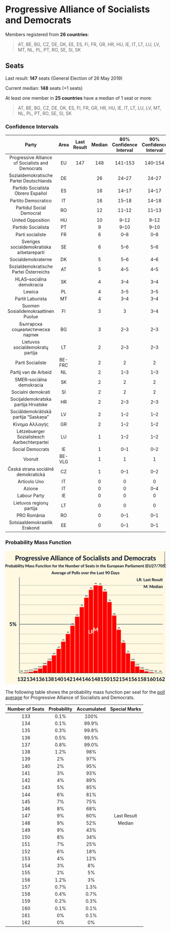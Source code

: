 # Progressive Alliance of Socialists and Democrats

Members registered from **26 countries**:

> AT, BE, BG, CZ, DE, DK, EE, ES, FI, FR, GR, HR, HU, IE, IT, LT, LU, LV, MT, NL, PL, PT, RO, SE, SI, SK

## Seats

Last result: **147** seats (General Election of 26 May 2019)

Current median: **148** seats (+1 seats)

At least one member in **25 countries** have a median of 1 seat or more:

> AT, BE, BG, CZ, DE, DK, ES, FI, FR, GR, HR, HU, IE, IT, LT, LU, LV, MT, NL, PL, PT, RO, SE, SI, SK

### Confidence Intervals

| Party | Area | Last Result | Median | 80% Confidence Interval | 90% Confidence Interval | 95% Confidence Interval | 99% Confidence Interval |
|:-----:|:----:|:-----------:|:------:|:-----------------------:|:-----------------------:|:-----------------------:|:-----------------------:|
| Progressive Alliance of Socialists and Democrats | EU | 147 | 148 | 141–153 | 140–154 | 138–156 | 136–158 |
| Sozialdemokratische Partei Deutschlands | DE | | 26 | 24–27 | 24–27 | 23–28 | 22–29 |
| Partido Socialista Obrero Español | ES | | 16 | 14–17 | 14–17 | 14–18 | 13–18 |
| Partito Democratico | IT | | 16 | 15–18 | 14–18 | 14–19 | 13–20 |
| Partidul Social Democrat | RO | | 12 | 11–12 | 11–13 | 11–13 | 10–13 |
| United Opposition | HU | | 10 | 9–12 | 9–12 | 9–12 | 8–12 |
| Partido Socialista | PT | | 9 | 9–10 | 9–10 | 8–10 | 8–10 |
| Parti socialiste | FR | | 6 | 0–8 | 0–8 | 0–8 | 0–8 |
| Sveriges socialdemokratiska arbetareparti | SE | | 6 | 5–6 | 5–6 | 5–7 | 4–7 |
| Socialdemokraterne | DK | | 5 | 5–6 | 4–6 | 4–6 | 4–6 |
| Sozialdemokratische Partei Österreichs | AT | | 5 | 4–5 | 4–5 | 4–6 | 3–6 |
| HLAS–sociálna demokracia | SK | | 4 | 3–4 | 3–4 | 3–4 | 3–5 |
| Lewica | PL | | 4 | 3–5 | 3–5 | 2–5 | 0–6 |
| Partit Laburista | MT | | 4 | 3–4 | 3–4 | 3–4 | 3–4 |
| Suomen Sosialidemokraattinen Puolue | FI | | 3 | 3 | 3–4 | 3–4 | 3–4 |
| Българска социалистическа партия | BG | | 3 | 2–3 | 2–3 | 2–4 | 2–4 |
| Lietuvos socialdemokratų partija | LT | | 2 | 2–3 | 2–3 | 1–3 | 1–3 |
| Parti Socialiste | BE-FRC | | 2 | 2 | 2 | 2 | 2 |
| Partij van de Arbeid | NL | | 2 | 1–3 | 1–3 | 1–3 | 1–3 |
| SMER–sociálna demokracia | SK | | 2 | 2 | 2 | 2 | 1–2 |
| Socialni demokrati | SI | | 2 | 2 | 2 | 2 | 2–3 |
| Socijaldemokratska partija Hrvatske | HR | | 2 | 2–3 | 2–3 | 2–3 | 2–4 |
| Sociāldemokrātiskā partija “Saskaņa” | LV | | 2 | 1–2 | 1–2 | 1–2 | 1–2 |
| Κίνημα Αλλαγής | GR | | 2 | 1–2 | 1–2 | 1–2 | 1–2 |
| Lëtzebuerger Sozialistesch Aarbechterpartei | LU | | 1 | 1–2 | 1–2 | 1–2 | 1–2 |
| Social Democrats | IE | | 1 | 0–1 | 0–2 | 0–2 | 0–2 |
| Vooruit | BE-VLG | | 1 | 1 | 1 | 1 | 1 |
| Česká strana sociálně demokratická | CZ | | 1 | 0–1 | 0–2 | 0–2 | 0–2 |
| Articolo Uno | IT | | 0 | 0 | 0 | 0 | 0 |
| Azione | IT | | 0 | 0 | 0–4 | 0–4 | 0–4 |
| Labour Party | IE | | 0 | 0 | 0 | 0 | 0–1 |
| Lietuvos regionų partija | LT | | 0 | 0 | 0 | 0 | 0–1 |
| PRO România | RO | | 0 | 0–1 | 0–1 | 0–2 | 0–2 |
| Sotsiaaldemokraatlik Erakond | EE | | 0 | 0–1 | 0–1 | 0–1 | 0–1 |

### Probability Mass Function

![Graph with seats probability mass function not yet produced](average-2021-11-30-seats-pmf-progressiveallianceofsocialistsanddemocrats.png "Seats Probability Mass Function")

The following table shows the probability mass function per seat for the [poll average](average-2021-11-30.html) for Progressive Alliance of Socialists and Democrats.

| Number of Seats | Probability | Accumulated | Special Marks |
|:---------------:|:-----------:|:-----------:|:-------------:|
| 133 | 0.1% | 100% |  |
| 134 | 0.1% | 99.9% |  |
| 135 | 0.3% | 99.8% |  |
| 136 | 0.5% | 99.5% |  |
| 137 | 0.8% | 99.0% |  |
| 138 | 1.2% | 98% |  |
| 139 | 2% | 97% |  |
| 140 | 2% | 95% |  |
| 141 | 3% | 93% |  |
| 142 | 4% | 89% |  |
| 143 | 5% | 85% |  |
| 144 | 6% | 81% |  |
| 145 | 7% | 75% |  |
| 146 | 8% | 68% |  |
| 147 | 9% | 60% | Last Result |
| 148 | 9% | 52% | Median |
| 149 | 9% | 43% |  |
| 150 | 8% | 34% |  |
| 151 | 7% | 25% |  |
| 152 | 6% | 18% |  |
| 153 | 4% | 12% |  |
| 154 | 3% | 8% |  |
| 155 | 2% | 5% |  |
| 156 | 1.2% | 3% |  |
| 157 | 0.7% | 1.3% |  |
| 158 | 0.4% | 0.7% |  |
| 159 | 0.2% | 0.3% |  |
| 160 | 0.1% | 0.1% |  |
| 161 | 0% | 0.1% |  |
| 162 | 0% | 0% |  |


